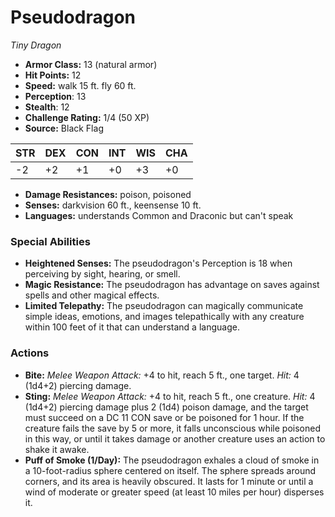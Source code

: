 # Pseudodragon

*Tiny* *Dragon*

- **Armor Class:** 13 (natural armor)
- **Hit Points:** 12 
- **Speed:** walk 15 ft. fly 60 ft.
- **Perception**: 13
- **Stealth**: 12
- **Challenge Rating:** 1/4 (50 XP)
- **Source:** Black Flag

| STR | DEX | CON | INT | WIS | CHA |
| --- | --- | --- | --- | --- | --- |
| -2 | +2 | +1 | +0 | +3 | +0 |

- **Damage Resistances:** poison, poisoned
- **Senses:** darkvision 60 ft., keensense 10 ft.
- **Languages:** understands Common and Draconic but can't speak

### Special Abilities

- **Heightened Senses:** The pseudodragon's Perception is 18 when perceiving by sight, hearing, or smell.
- **Magic Resistance:** The pseudodragon has advantage on saves against spells and other magical effects.
- **Limited Telepathy:** The pseudodragon can magically communicate simple ideas, emotions, and images telepathically with any creature within 100 feet of it that can understand a language.

### Actions

- **Bite:** _Melee Weapon Attack:_ +4 to hit, reach 5 ft., one target. _Hit:_ 4 (1d4+2) piercing damage.
- **Sting:** _Melee Weapon Attack:_ +4 to hit, reach 5 ft., one creature. _Hit:_ 4 (1d4+2) piercing damage plus 2 (1d4) poison damage, and the target must succeed on a DC 11 CON save or be poisoned for 1 hour. If the creature fails the save by 5 or more, it falls unconscious while poisoned in this way, or until it takes damage or another creature uses an action to shake it awake.
- **Puff of Smoke (1/Day):** The pseudodragon exhales a cloud of smoke in a 10-foot-radius sphere centered on itself. The sphere spreads around corners, and its area is heavily obscured. It lasts for 1 minute or until a wind of moderate or greater speed (at least 10 miles per hour) disperses it.
